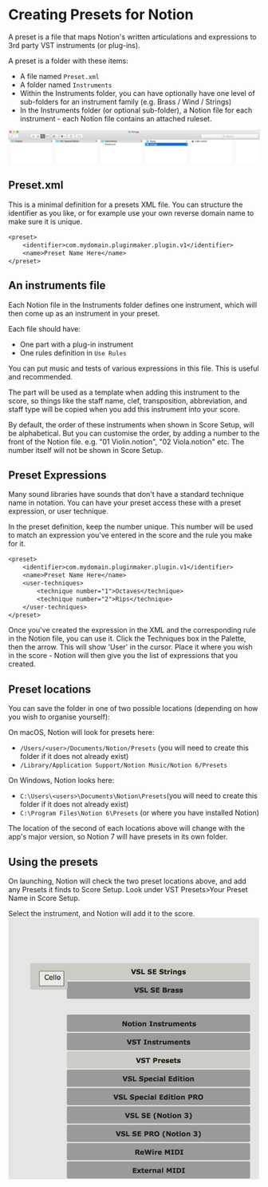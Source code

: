 Creating Presets for Notion
==========================

A preset is a file that maps Notion's written articulations and expressions to 3rd party VST instruments (or plug-ins).

A preset is a folder with these items:

* A file named `Preset.xml`
* A folder named `Instruments`
* Within the Instruments folder, you can have optionally have one level of sub-folders for an instrument family (e.g. Brass / Wind / Strings)
* In the Instruments folder (or optional sub-folder), a Notion file for each instrument - each Notion file contains an attached ruleset.

![Preset folder](/Documentation/Screenshots/preset_folder_setup.png?raw=true "Presets Folder")

Preset.xml
----------

This is a minimal definition for a presets XML file. You can structure the identifier as you like, or for example use your own reverse domain name to make sure it is unique. 

    <preset>
        <identifier>com.mydomain.pluginmaker.plugin.v1</identifier>
        <name>Preset Name Here</name>
    </preset>


An instruments file
-------------------

Each Notion file in the Instruments folder defines one instrument, which will then come up as an instrument in your preset.

Each file should have:

* One part with a plug-in instrument
* One rules definition in `Use Rules`

You can put music and tests of various expressions in this file. This is useful and recommended. 

The part will be used as a template when adding this instrument to the score, so things like the staff name, clef, transposition, abbreviation, and staff type will be copied when you add this instrument into your score.

By default, the order of these instruments when shown in Score Setup, will be alphabetical. But you can customise the order, by adding a number to the front of the Notion file. e.g. "01 Violin.notion", "02 Viola.notion" etc. The number itself will not be shown in Score Setup.


Preset Expressions
------------------------

Many sound libraries have sounds that don't have a standard technique name in notation. You can have your preset access these with a preset expression, or user technique.

In the preset definition, keep the number unique. This number will be used to match an expression you've entered in the score and the rule you make for it.

    <preset>
        <identifier>com.mydomain.pluginmaker.plugin.v1</identifier>
        <name>Preset Name Here</name>
        <user-techniques>
            <technique number="1">Octaves</technique>
            <technique number="2">Rips</technique>
        </user-techniques>
    </preset>

Once you've created the expression in the XML and the corresponding rule in the Notion file, you can use it. Click the Techniques box in the Palette, then the arrow. This will show 'User' in the cursor. Place it where you wish in the score - Notion will then give you the list of expressions that you created.

Preset locations
----------------
You can save the folder in one of two possible locations (depending on how you wish to organise yourself):

On macOS, Notion will look for presets here:

* `/Users/<user>/Documents/Notion/Presets` (you will need to create this folder if it does not already exist)
* `/Library/Application Support/Notion Music/Notion 6/Presets`

On Windows, Notion looks here:

* `C:\Users\<users>\Documents\Notion\Presets`(you will need to create this folder if it does not already exist)
* `C:\Program Files\Notion 6\Presets` (or where you have installed Notion)

The location of the second of each locations above will change with the app's major version, so Notion 7 will have presets in its own folder.


Using the presets
----------------
On launching, Notion will check the two preset locations above, and add any Presets it finds to Score Setup. 
Look under VST Presets>Your Preset Name in Score Setup.

Select the instrument, and Notion will add it to the score.
![Score Setup](/Documentation/Screenshots/vst_preset_scoresetup.png?raw=true "Score Setup")

